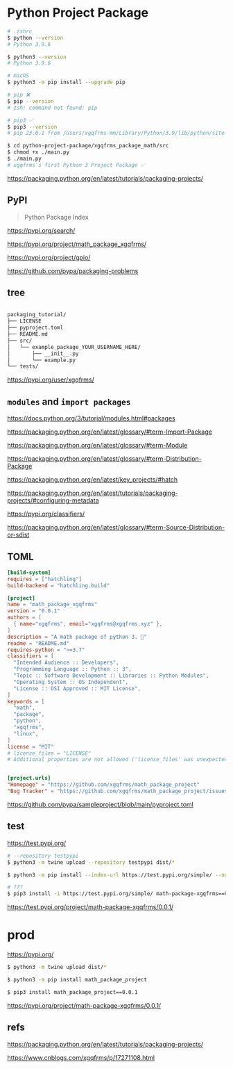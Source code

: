 # Python Project Package

```sh
# .zshrc
$ python --version
# Python 3.9.6

$ python3 --version
# Python 3.9.6

# macOS
$ python3 -m pip install --upgrade pip

# pip ❌
$ pip --version
# zsh: command not found: pip

# pip3 ✅
$ pip3 --version
# pip 23.0.1 from /Users/xgqfrms-mm/Library/Python/3.9/lib/python/site-packages/pip (python 3.9)


```

```sh
$ cd python-project-package/xgqfrms_package_math/src
$ chmod +x ./main.py
$ ./main.py
# xgqfrms's first Python 3 Project Package ✅
```


https://packaging.python.org/en/latest/tutorials/packaging-projects/


## PyPI

> Python Package Index


https://pypi.org/search/


https://pypi.org/project/math_package_xgqfrms/

https://pypi.org/project/gpio/

https://github.com/pypa/packaging-problems


## tree

```sh

packaging_tutorial/
├── LICENSE
├── pyproject.toml
├── README.md
├── src/
│   └── example_package_YOUR_USERNAME_HERE/
│       ├── __init__.py
│       └── example.py
└── tests/

```

https://pypi.org/user/xgqfrms/


## `modules` and `import packages`

https://docs.python.org/3/tutorial/modules.html#packages

https://packaging.python.org/en/latest/glossary/#term-Import-Package

https://packaging.python.org/en/latest/glossary/#term-Module

https://packaging.python.org/en/latest/glossary/#term-Distribution-Package

https://packaging.python.org/en/latest/key_projects/#hatch

https://packaging.python.org/en/latest/tutorials/packaging-projects/#configuring-metadata



https://pypi.org/classifiers/

https://packaging.python.org/en/latest/glossary/#term-Source-Distribution-or-sdist



## TOML

```toml
[build-system]
requires = ["hatchling"]
build-backend = "hatchling.build"

[project]
name = "math_package_xgqfrms"
version = "0.0.1"
authors = [
  { name="xgqfrms", email="xgqfrms@xgqfrms.xyz" },
]
description = "A math package of python 3. 🐍"
readme = "README.md"
requires-python = ">=3.7"
classifiers = [
  "Intended Audience :: Developers",
  "Programming Language :: Python :: 3",
  "Topic :: Software Development :: Libraries :: Python Modules",
  "Operating System :: OS Independent",
  "License :: OSI Approved :: MIT License",
]
keywords = [
  "math",
  "package",
  "python",
  "xgqfrms",
  "linux",
]
license = "MIT"
# license_files = "LICENSE"
# Additional properties are not allowed ('license_files' was unexpected)Even Better TOML ❌


[project.urls]
"Homepage" = "https://github.com/xgqfrms/math_package_project"
"Bug Tracker" = "https://github.com/xgqfrms/math_package_project/issues"
```


https://github.com/pypa/sampleproject/blob/main/pyproject.toml


## test

https://test.pypi.org/

```sh
# --repository testpypi
$ python3 -m twine upload --repository testpypi dist/*

$ python3 -m pip install --index-url https://test.pypi.org/simple/ --no-deps math_package_project

# ???
$ pip3 install -i https://test.pypi.org/simple/ math-package-xgqfrms==0.0.1

```


https://test.pypi.org/project/math-package-xgqfrms/0.0.1/

# prod

https://pypi.org/

```sh
$ python3 -m twine upload dist/*

$ python3 -m pip install math_package_project

$ pip3 install math_package_project==0.0.1

```

https://pypi.org/project/math-package-xgqfrms/0.0.1/

## refs

https://packaging.python.org/en/latest/tutorials/packaging-projects/

https://www.cnblogs.com/xgqfrms/p/17271108.html

